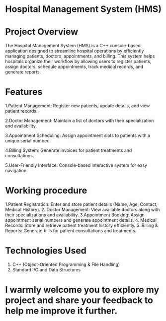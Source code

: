 # Hospital Management System (HMS)
# Project Overview
The Hospital Management System (HMS) is a C++ console-based application designed to streamline hospital operations by efficiently managing patients, doctors, appointments, and billing. This system helps hospitals organize their workflow by allowing users to register patients, assign doctors, schedule appointments, track medical records, and generate reports.

# Features
1.Patient Management: Register new patients, update details, and view patient records.

2.Doctor Management: Maintain a list of doctors with their specialization and availability.

3.Appointment Scheduling: Assign appointment slots to patients with a unique serial number.

4.Billing System: Generate invoices for patient treatments and consultations.

5.User-Friendly Interface: Console-based interactive system for easy navigation.

#  Working procedure
1.Patient Registration: Enter and store patient details (Name, Age, Contact, Medical History).
2. Doctor Management: View available doctors along with their specializations and availability.
3.Appointment Booking: Assign appointment serial numbers and generate appointment details.
4. Medical Records: Store and retrieve patient treatment history efficiently.
5. Billing & Reports: Generate bills for patient consultations and treatments.

# Technologies Used
1. C++ (Object-Oriented Programming & File Handling)
2. Standard I/O and Data Structures

#                                                                   I warmly welcome you to explore my project and share your feedback to help me improve it further.
